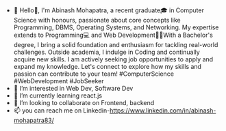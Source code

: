 - 👋 Hello👋,
I'm Abinash Mohapatra, a recent graduate🎓 in Computer Science with honours, passionate about core concepts like Programming, DBMS, Operating Systems, and Networking. My expertise extends to Programming💻 and Web Development👨‍💻With a Bachelor's degree, I bring a solid foundation and enthusiasm for tackling real-world challenges. Outside academia, I indulge in Coding and continually acquire new skills.
I am actively seeking job opportunities to apply and expand my knowledge. Let's connect to explore how my skills and passion can contribute to your team!
#ComputerScience #WebDevelopment #JobSeeker
- 👀 I’m interested in Web Dev, Software Dev 
- 🌱 I’m currently learning react.js
- 💞️ I’m looking to collaborate on Frontend, backend
- 📫 you can reach me on Linkedin-https://www.linkedin.com/in/abinash-mohapatra83/

<!---
AbinashC2/AbinashC2 is a ✨ special ✨ repository because its `README.md` (this file) appears on your GitHub profile.
You can click the Preview link to take a look at your changes.
--->
